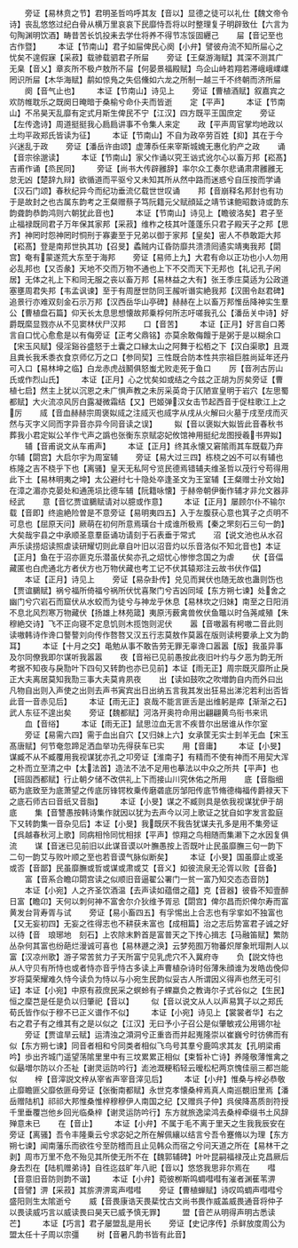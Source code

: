 <!-- { "loadSidebar": true } -->
　　旁证【易林贲之节】君明圣哲呜呼其友【音以】显德之徒可以礼仕【魏文帝令诗】丧乱悠悠过纪白骨从横万里哀哀下民靡恃吾将以时整理复子明辟致仕【六言为句陶渊明饮酒】畴昔苦长饥投耒去学仕将养不得节冻馁固纒己
　　屇【音记至也古作暨】
　　本证【节南山】君子如屇俾民心阕【小弁】譬彼舟流不知所屇心之忧矣不遑假寐【采菽】载骖载驷君子所屇
　　旁证【王粲游海赋】其深不测其广无臬【音乂】章亥所不极卢敖所不屇【何晏景福殿赋】鸟企山峙若翔若滞峨峨嶫嶫罔识所屇【木华海赋】鹬如惊鳬之失侣儵如六龙之所制一越三千不终朝而济所屇
　　阕【音气止也】
　　本证【节南山】诗见上
　　旁证【曹植酒赋】叙嘉宾之欢防帷耽乐之既阕日晻暗于桑榆兮命仆夫而皆逝
　　定【平声】
　　本证【节南山】不吊昊天乱靡有定式月斯生俾民不宁【江汉】四方既平王国庶定
　　旁证【左传逸诗】周道挺挺我心扃扃讲事不令集人来定
　　政【平声周官掌均地政以土均平政郑氏皆读为征】
　　本证【节南山】不自为政卒劳百姓【抑】其在于今兴迷乱于政
　　旁证【潘岳许由颂】虚薄忝任来宰斯城媿无惠化豹产之政
　　诵【音宗徐邈读】
　　本证【节南山】家父作诵以究王讻式讹尔心以畜万邦【崧髙】吉甫作诵【烝民同】
　　旁证【尚书大传辟雝辞】率尔众工奏尔悲诵肃肃雝雝无怠无凶【楚辞九辩】欲循道而平驱兮又未知其所从然中路而迷惑兮自压按而学诵【汉石门颂】春秋纪异今而纪功垂流亿载世世叹诵
　　邦【音崩释名邦封也有功于是故封之也古属东韵考之王粲赠蔡子笃阮籍元父赋顔延之靖节诔鲍昭数诗或韵东韵聋韵恭韵鸿则六朝犹此音也】
　　本证【节南山】诗见上【瞻彼洛矣】君子至止福禄既同君子万年保其家邦【采菽】维柞之枝其叶蓬蓬乐只君子殿天子之邦【思齐】神罔时怨神罔时恫刑于寡妻至于兄弟以御于家邦【皇矣】密人不恭敢距大邦【崧髙】登是南邦世执其功【召旻】蟊贼内讧昏防靡共溃溃囘遹实靖夷我邦【閟宫】奄有蒙遂荒大东至于海邦
　　旁证【易师上九】大君有命以正功也小人勿用必乱邦也【又否彖】天地不交而万物不通也上下不交而天下无邦也【礼记孔子闲居】无体之礼上下和同无服之丧以畜万邦【易林益之大有】张王季庄莫适为公政道塞壅周君失邦【韦孟讽谏】至于有周歴世防同王赧听谮实絶我邦【汉圉令赵君碑】追景行亦难双刻金石示万邦【汉西岳华山亭碑】赫赫在上以畜万邦惟岳降神实生羣公【曹植盘石篇】仰天长太息思想懐故邦乗桴何所志吁嗟我孔公【潘岳关中诗】好爵既縻显戮亦从不见窦林伏尸汉邦
　　口【音苦】
　　本证【正月】好言自口莠言自口忧心愈愈是以有侮旁证【正考父鼎铭】亦莫余敢侮饘于是粥于是以糊余口【宋玉风赋】侵淫谿谷盛怒于土囊之口縁太山之阿舞于松栢之下【汉白渠歌】且溉且粪长我禾黍衣食京师亿万之口【参同契】三性既合防本性共宗祖巨胜尚延年还丹可入口【易林坤之临】白龙赤虎战鬭俱怒蚩尤败走死于鱼口
　　厉【音冽古厉山氏或作烈山氏】
　　本证【正月】心之忧矣如或结之今兹之正胡为厉矣旁证【曹植七启】然主上犹以沉恩之未广惧声教之未厉采英竒于仄陋宣皇明于岩穴【左思蜀都赋】大火流凉风厉白露凝微霜结【又】巴姬弹汉女击节起西音于促柱歌江上之厉
　　烕【音血赫赫宗周褒姒烕之注烕灭也烕字从戌从火解曰火墓于戌至戌而灭然与灭字义同而字异音亦异今同音读之误】
　　姒【音以褒姒大姒皆此音春秋书葬我小君定姒公羊作弋声之譌也张衡东京赋宓妃攸馆神用挺纪龙图授羲书畀姒】
　　辅【音甫说文从车甫声】
　　本证【正月】终其永懐又窘隂雨其车既载乃弃尔辅【閟宫】大启尔宇为周室辅
　　旁证【易大过三四】栋桡之凶不可以有辅也栋隆之吉不桡乎下也【离骚】皇天无私阿兮览民德焉错辅夫维圣哲以茂行兮苟得用此下土【易林明夷之坤】太公避纣七十隐处卒逢圣文为王室辅【王粲赠士孙文始】在漳之湄亦克晏处和通箎埙比德车辅【阮籍咏懐】于赫帝朝伊衡作辅才非允文器非经武
　　意【音忆贾谊鵩赋请对以臆或作意】
　　本证【正月】屡顾尔仆不输尔载【音即】终逾絶险曽是不意旁证【易明夷四五】入于左腹获心意也箕子之贞明不可息也【屈原天问】厥萌在初何所意焉璜台十成谁所极焉【秦之罘刻石三句一韵】大矣哉宇县之中承顺圣意羣臣诵功请刻于石表垂于常式
　　沼【说文池也从水召声乐读捞炤读照虐读研耀切则此章自叶旧以沼音灼以乐音洛似不知北音也】本证【正月】鱼在于沼亦匪克乐潜虽伏矣亦孔之炤忧心惨惨念国之为虐
　　伏【音偪藏匿也白虎通北方者伏方也万物伏藏也考工记不伏其辕郑注云故书伏作偪】
　　本证【正月】诗见上
　　旁证【易杂卦传】兑见而巽伏也随无故也蛊则饬也【贾谊鵩赋】祸兮福所倚福兮祸所伏忧喜聚门兮吉凶同域【东方朔七谏】处舍之幽门兮穴岩石而窟伏从水蛟而为徒兮与神龙乎休息【易林坎之归妹】南至之日阳消不息北风烈寒万物藏伏【扬雄上林苑箴】夷原汚薮禽兽攸伏鱼鼈以时刍荛咸殖【朱穆絶交诗】飞不正向寝不定息饥则木揽饱则泥伏
　　嚣【音嗷嚣有枵嗷二音此则读嗷韩诗作谗口謷謷刘向传作嗸嗸又汉五行志莫敖作莫嚣在版则读枵要承上文为韵耳】
　　本证【十月之交】黾勉从事不敢告劳无罪无辜谗口嚣嚣【版】我虽异事及尔同僚我即尔谋听我嚣嚣
　　夜【音裕已见前愚按此夜旧叶约与夕恶为韵无所考据不知夜与戾勚叶下四句又转韵也亦已见前】本证【雨无正】周宗既灭靡所止戾正大夫离居莫知我勚三事大夫莫肯夙夜
　　出【读如鼓吹之吹増韵自内而外曰出凡物自出则入声使之出则去声书寅宾出日出纳五言我其发出狂易出涕沱若利出否皆此音一音赤见后】
　　本证【雨无正】哀哉不能言匪舌是出维躬是瘁【渐渐之石】武人东征不遑出矣
　　旁证【魏都赋】河洛开奥符命用出翩翩黄鸟衔书来讯
　　血【音绤】
　　本证【雨无正】鼠思泣血无言不疾昔尔出居谁从作尔室
　　旁证【易需六四】需于血出自穴【又归妹上六】女承筐无实士刲羊无血【宋玉髙唐赋】何节奄忽蹄足洒血举功先得获车已实
　　用【音庸】
　　本证【小旻】谋臧不从不臧覆用我视谋犹亦孔之卭旁证【淮南子】有精而不使有神而不用契大浑之朴而立至清之中【太法首】造法不法不足用也摹法以中众之所共【平声】也【班固西都赋】行止朝夕储不改供礼上下而接山川究休佑之所用
　　底【音脂细砺为底致至为底萧望之传底厉锋锷枚乗传磨砻底厉邹阳传底节脩德梅福传爵禄天下之底石师古曰音纸又音脂】
　　本证【小旻】谋之不臧则具是依我视谋犹伊于胡底
　　集【音讐愚按韩诗集作就因以犹为去声今以河上歌证之犹自如字发言盈庭下又转韵集一音杂见后】本证【小旻】我既厌不我告犹谋夫孔多是用不集旁证【呉越春秋河上歌】同病相怜同忧相捄【平声】惊翔之鸟相随而集濑下之水因复俱流
　　谋【音迷已见前旧以此谋音谟以叶膴愚按上否既叶止民虽靡膴三句一韵下二句一韵艾与败叶顺之至也若音谟气脉似断矣】
　　本证【小旻】国虽靡止或圣或否【音鄙】民虽靡膴或哲或谋或肃或艾【音义】如彼流泉无沦胥以败【音备】
　　富【音系合瞻卬閟宫读之似顺旧音逼翟公署门一贫一富乃知交态态音防】
　　本证【小宛】人之齐圣饮酒温【去声读如蕴借之蕴】克【音器】彼昏不知壹醉日富【瞻卬】天何以刺何神不富舍尔介狄维予胥忌【閟宫】俾尔昌而炽俾尔寿而富黄发台背寿胥与试
　　旁证【易小畜四五】有孚惕出上合志也有孚挛如不独富也【又无妄初四】无妄之徃得志也不耕获未富也【成相篇】治之志后势富君子诚之好以待【音　琅琊地　刻石】上农除末黔首是富普天之下抟心揖志【马融笛赋】繁防丛杂何其富也纷葩烂漫诚可喜也【易林遯之涣】云梦苑囿万物蕃炽屖象玳瑁荆人以富【汉凉州歌】游子常苦贫力子天所富宁见乳虎穴不入冀府寺
　　负【説文恃也从人守贝有所恃也或者恃亦音乎恃古多读上声曹植杂诗时俗薄朱顔谁为发皓齿俛仰岁将莫荣耀难久恃今读负为恃以与小宛生民韵似妥古人所谓因义得声也然无可引证】本证【小宛】中原有菽庶民采之螟蛉有子蜾蠃负之教诲尔子式谷似之【生民】恒之穈芑是任是负以归肇祀【音以】
　　似【音以说文从人以声易箕子以之郑氏荀氏皆作似于穆不已正义谱作不似】
　　本证【小宛】诗见上【裳裳者华】右之右之君子有之维其有之是以似之【江汉】无曰予小子召公是似肇敏戎公用锡尔祉
　　旁证【贾谊旱云赋】运清浊之澒洞兮正重沓而并起嵬隆崇以崔巍兮时彷佛而有似【东方朔七谏】同音者相和兮同类者相似飞鸟号其羣兮鹿鸣求其友【孔明梁甫吟】歩出齐城门遥望荡隂里里中有三坟累累正相似【束晳补亡诗】养隆敬薄惟禽之似朂増尔防以介丕祉【谢灵运防吟行】滮池溉粳稻轻云暧松杞两京愧佳丽三都岂能似
　　梓【音滓説文梓从宰省声宰音滓见后】
　　本证【小弁】惟桑与梓必恭敬止靡瞻匪父靡依匪母旁证【张衡南都赋】永世克孝懐桑梓焉真人南巡覩旧里焉【潘岳赠陆机】祁祁大邦惟桑惟梓穆穆伊人南国之纪【又赠呉子仲】呉侯降髙质剖符授千里垂覆岂他乡回光临桑梓【谢灵运防吟行】东方就旅逸梁鸿去桑梓牵缀书土风辞殚意未已
　　在【音止】
　　本证【小弁】不属于毛不离于里天之生我我辰安在旁证【离骚】吾令丰隆乗云兮求宓妃之所在解佩纕以结言兮吾令蹇脩以为理【东方朔七谏】闻南藩乐而欲徃兮至防稽而且止见韩众而宿之兮问天道之所在【易林干之剥】周市万里不危不殆见其所使无所不在【魏郭辅碑】叶叶昆嗣福禄茂止克昌厥后身去烈在【陆机赠弟诗】自徃迄兹旷年八祀【音以】悠悠我思非尔焉在
　　嘒【音意旧音防则韵不谐】
　　本证【小弁】菀彼栁斯鸣蜩嘒嘒有漼者渊萑苇淠【音譬】淠【采菽】其旂淠淠鸾声嘒嘒
　　旁证【曹植蝉赋】诗叹鸣蜩声嘒嘒兮盛阳则生太隂逝兮
　　威【音畏康诰天畏棐忱古文尚书畏作威盖威畏通音将仲子以畏读威巧言以威读畏曰昊天已威予慎无罪】
　　盟【音芒从明得声明古悉读芒】
　　本证【巧言】君子屡盟乱是用长
　　旁证【史记序传】杀鲜放度周公为盟太任十子周以宗彊
　　树【音暑凡韵书皆有此音】
